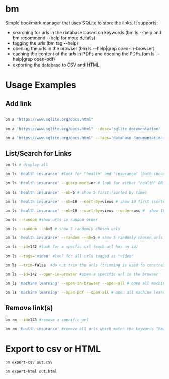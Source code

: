 # bm

Simple bookmark manager that uses SQLite to store the links.
It supports:

- searching for urls in the database based on keywords (bm ls --help and bm recommend --help 
for more details)
- tagging the urls (bm tag --help)
- opening the urls in the browser (bm ls --help|grep open-in-browser)
- caching the content of the urls in PDFs and opening the PDFs (bm ls --help|grep open-pdf)
- exporting the database to CSV and HTML

# Usage Examples

## Add link

```bash

bm a "https://www.sqlite.org/docs.html"

bm a "https://www.sqlite.org/docs.html" --desc='sqlite documentation' 

bm a "https://www.sqlite.org/docs.html" --tags='database documentation reference' # 3 tags, "database", "documentation", and "reference"
```

## List/Search for Links

```bash
bm ls # display all

bm ls 'health insurance' #look for "health" and "insurance" (both should be present) in urls, titles, tags and description.

bm ls 'health insurance' --query-mode=or # look for either "health" OR "insurance" (any should be present) in urls, titles, tags, and description)

bm ls 'health insurance' --nb=5 # show 5 first (sorted by time)

bm ls 'health insurance' --nb=10 --sort-by=views # show 10 first (sorted by views desc)

bm ls 'health insurance' --nb=10 --sort-by=views --order=asc #  show 10 first (sorted by views asc)

bm ls --random #show urls in random order

bm ls --random --nb=5 # show 5 randomly chosen urls

bm ls 'health insurance' --random --nb=5 # show 5 randomly chosen urls which contain they keywords "health" and "insurance"

bm ls --id=142 #look for a specfic url (each url has an id)

bm ls --tags='video' #look for all urls tagged as "video"

bm ls --trim=false  #do not trim the urls (trimming is used to constrain the urls to be in one line)

bm ls --id=142 --open-in-browser #open a specific url in the browser

bm ls 'machine learning' --open-in-browser --open-all # open all machine learning related urls in browser

bm ls 'machine learning' --open-pdf --open-all # open all machine learning  related urls in pdf (cached version)
```

## Remove link(s)

```bash
bm rm --id=143 #remove a specific url

bm rm 'health insurance' #remove all urls which match the keywords "health" and "insurance"
```
# Export to csv or HTML

```bash
bm export-csv out.csv

bm export-html out.html
```
